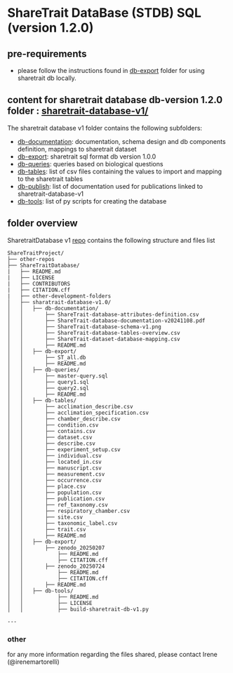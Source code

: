 # ShareTrait DataBase (STDB) SQL (version 1.2.0)

## pre-requirements

- please follow the instructions found in [db-export](https://github.com/ShareTraitProject/ShareTraitDatabase/tree/main/sharetrait-database-v1/db-export) folder for using sharetrait db locally.

## content for sharetrait database db-version 1.2.0 folder : [sharetrait-database-v1/](https://github.com/ShareTraitProject/ShareTraitDatabase/tree/main/sharetrait-database-v1)

The sharetrait database v1 folder contains the following subfolders:
- [db-documentation](https://github.com/ShareTraitProject/ShareTraitDatabase/tree/main/sharetrait-database-v1/db-documentation): documentation, schema design and db components definition, mappings to sharetrait dataset
- [db-export](https://github.com/ShareTraitProject/ShareTraitDatabase/tree/main/sharetrait-database-v1/db-export): sharetrait sql format db version 1.0.0
- [db-queries](https://github.com/ShareTraitProject/ShareTraitDatabase/tree/main/sharetrait-database-v1/db-queries): queries based on biological questions
- [db-tables](https://github.com/ShareTraitProject/ShareTraitDatabase/tree/main/sharetrait-database-v1/db-tables): list of csv files containing the values to import and mapping to the sharetrait tables
- [db-publish](https://github.com/ShareTraitProject/ShareTraitDatabase/tree/main/sharetrait-database-v1/db-publish): list of documentation used for publications linked to sharetrait-database-v1
- [db-tools](https://github.com/ShareTraitProject/ShareTraitDatabase/tree/main/sharetrait-database-v1/db-tools): list of py scripts for creating the database

## folder overview

SharetraitDatabase v1 [repo](https://github.com/ShareTraitProject/ShareTraitDatabase/tree/main/sharetrait-database-v1) contains the following structure and files list
```
ShareTraitProject/
├── other-repos
├── ShareTraitDatabase/
|   ├── README.md
|   ├── LICENSE
|   ├── CONTRIBUTORS
|   ├── CITATION.cff
|   ├── other-development-folders
│   ├── sharatrait-database-v1.0/
│   │   ├── db-documentation/
│   │       ├── ShareTrait-database-attributes-definition.csv
│   │       ├── ShareTrait-database-documentation-v20241108.pdf
│   │       ├── ShareTrait-database-schema-v1.png
│   │       ├── ShareTrait-database-tables-overview.csv
│   │       ├── ShareTrait-dataset-database-mapping.csv
│   │       ├── README.md
│   │   ├── db-export/
│   │       ├── ST_all.db
│   │       ├── README.md
│   │   ├── db-queries/
│   │       ├── master-query.sql
│   │       ├── query1.sql
│   │       ├── query2.sql
│   │       ├── README.md
│   │   ├── db-tables/
│   │       ├── acclimation_describe.csv
│   │       ├── acclimation_specification.csv
│   │       ├── chamber_describe.csv
│   │       ├── condition.csv
│   │       ├── contains.csv
│   │       ├── dataset.csv
│   │       ├── describe.csv
│   │       ├── experiment_setup.csv
│   │       ├── individual.csv
│   │       ├── located_in.csv
│   │       ├── manuscript.csv
│   │       ├── measurement.csv
│   │       ├── occurrence.csv
│   │       ├── place.csv
│   │       ├── population.csv
│   │       ├── publication.csv
│   │       ├── ref_taxonomy.csv
│   │       ├── respiratory_chamber.csv
│   │       ├── site.csv
│   │       ├── taxonomic_label.csv
│   │       ├── trait.csv
│   │       ├── README.md
│   │   ├── db-export/
│   │       ├── zenodo_20250207
│   │           ├── README.md
│   │           ├── CITATION.cff
│   │       ├── zenodo_20250724
│   │           ├── README.md
│   │           ├── CITATION.cff
│   │       ├── README.md
│   │   ├── db-tools/
│   │           ├── README.md
│   │           ├── LICENSE
│   │           ├── build-sharetrait-db-v1.py

---
```
### other

for any more information regarding the files shared, please contact Irene (@irenemartorelli)
